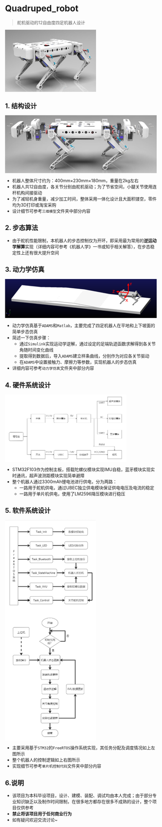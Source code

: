 # Quadruped_robot
> 舵机驱动的12自由度四足机器人设计

<img src='README.assets/三维渲染图2.jpg' alt='三维渲染图2' width=300 align="center"/>

## 1. 结构设计

<img src=README.assets/image-20220624203313780.png width=500 align="center"/>

- 机器人整体尺寸约为：400mm×230mm×180mm，重量在2kg左右
- 机器人共12自由度，各关节分别由舵机驱动；为了节省空间，小腿关节使用连杆机构间接驱动
- 为了减轻机身重量，减少加工时间，整体采用一体化设计且大面积镂空，零件均为3D打印或淘宝采购
- 设计细节可参考`三维模型`文件夹中部分内容

## 2. 步态算法

- 由于舵机性能限制，本机器人的步态控制仅为开环，即采用最为常用的**逆运动学解算**实现（详细内容可参考《机器人学》一书或知乎相关解答），在步态稳定性上还有很大提升空间

## 3. 动力学仿真

<img src=README.assets/image-20220624204843343.png width=500 align="center"/>

- 动力学仿真基于`ADAMS`和`Matlab`，主要完成了四足机器人在平地和上下坡面的简单步态仿真
- 简述一下仿真步骤：
  - 通过`Simulink`实现运动学逆解，通过设定的足端轨迹函数求解得到各关节角随时间变化曲线
  - 提取得到数据后，导入`ADAMS`建立样条曲线，分别作为对应各关节驱动
  - 在`ADAMS`中设置接触力、摩擦力等参数，实现机器人的步态仿真
- 详细内容可参考`动力学仿真`文件夹中部分内容

## 4. 硬件系统设计

<img src='README.assets/image-20220624205025155.png' width=400 align="center"/>

- STM32F103作为控制主板，搭载陀螺仪模块实现IMU自稳，蓝牙模块实现实时通讯，超声波测距模块实现简单避障
- 整个机器人通过3300mAh锂电池进行供电，分为两路：
  - 一路用于舵机供电，通过UBEC独立供电模块保证供电电压及电流的稳定
  - 一路用于单片机供电，使用了LM2596降压模块进行稳压

## 5. 软件系统设计

<img src='README.assets/image-20220624205701358.png' width=300 align="center"/>         <img src='README.assets/image-20220624205838073.png' width=300 align="center"/>

- 主要采用基于`STM32`的`FreeRTOS`操作系统实现，其任务分配及调度情况如上左图所示
- 整个机器人的控制逻辑如上右图所示
- 实现细节可参考`单片机控制代码`文件夹中部分内容

## 6.说明

- 该项目为本科毕设项目，设计、建模、装配、调试均由本人完成；由于部分专业知识缺乏以及制作时间限制，在很多地方都存在很多不成熟的设计，整个项目仅供参考
- **禁止将该项目用于任何商业行为**
- 如有疑问欢迎交流讨论~
